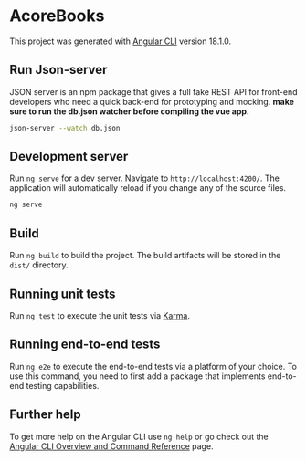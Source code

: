 # AcoreBooks

This project was generated with [Angular CLI](https://github.com/angular/angular-cli) version 18.1.0.

## Run Json-server 
 JSON server is an npm package that gives a full fake REST API for front-end developers who need a quick back-end for prototyping and mocking.
**make sure to run the db.json watcher before compiling the vue app.**

```sh
json-server --watch db.json
```

## Development server
Run `ng serve` for a dev server. Navigate to `http://localhost:4200/`. The application will automatically reload if you change any of the source files.

```sh
ng serve
```


## Build

Run `ng build` to build the project. The build artifacts will be stored in the `dist/` directory.

## Running unit tests

Run `ng test` to execute the unit tests via [Karma](https://karma-runner.github.io).

## Running end-to-end tests

Run `ng e2e` to execute the end-to-end tests via a platform of your choice. To use this command, you need to first add a package that implements end-to-end testing capabilities.

## Further help

To get more help on the Angular CLI use `ng help` or go check out the [Angular CLI Overview and Command Reference](https://angular.dev/tools/cli) page.
